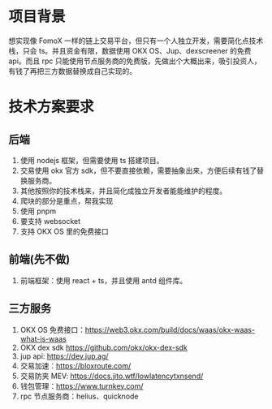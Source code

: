 # 项目背景
想实现像 FomoX 一样的链上交易平台，但只有一个人独立开发，需要简化点技术栈，只会 ts。并且资金有限，数据使用 OKX OS、Jup、dexscreener 的免费 api。而且 rpc 只能使用节点服务商的免费版，先做出个大概出来，吸引投资人，有钱了再把三方数据替换成自己实现的。

# 技术方案要求
## 后端
1. 使用 nodejs 框架，但需要使用 ts 搭建项目。
2. 交易使用 okx 官方 sdk，但不要直接依赖，需要抽象出来，方便后续有钱了替换服务商。
3. 其他按照你的技术栈来，并且简化成独立开发者能能维护的程度。
4. 爬块的部分是重点，帮我实现
5. 使用 pnpm
6. 要支持 websocket
7. 支持 OKX OS 里的免费接口 
 
## 前端(先不做)
1. 前端框架：使用 react + ts，并且使用 antd 组件库。

## 三方服务
1. OKX OS 免费接口：https://web3.okx.com/build/docs/waas/okx-waas-what-is-waas
2. OKX dex sdk https://github.com/okx/okx-dex-sdk
3. jup api: https://dev.jup.ag/
4. 交易加速：https://bloxroute.com/
5. 交易防夹 MEV: https://docs.jito.wtf/lowlatencytxnsend/
6. 钱包管理：https://www.turnkey.com/
7. rpc 节点服务商：helius、quicknode
